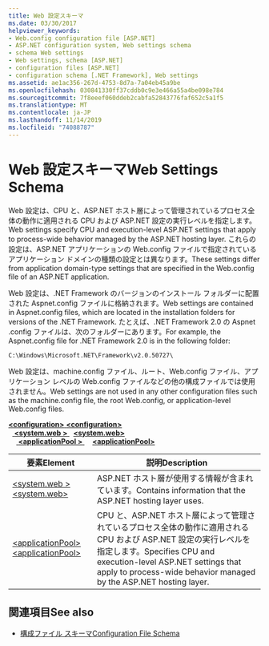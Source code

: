```yaml
---
title: Web 設定スキーマ
ms.date: 03/30/2017
helpviewer_keywords:
- Web.config configuration file [ASP.NET]
- ASP.NET configuration system, Web settings schema
- schema Web settings
- Web settings, schema [ASP.NET]
- configuration files [ASP.NET]
- configuration schema [.NET Framework], Web settings
ms.assetid: ae1ac356-267d-4753-8d7a-7a04eb45a9be
ms.openlocfilehash: 030841330ff37cddb0c9e3e466a55a4be098e784
ms.sourcegitcommit: 7f8eeef060ddeb2cabfa52843776faf652c5a1f5
ms.translationtype: MT
ms.contentlocale: ja-JP
ms.lasthandoff: 11/14/2019
ms.locfileid: "74088787"
---
```

# <a name="web-settings-schema"></a><span data-ttu-id="77b81-102">Web 設定スキーマ</span><span class="sxs-lookup"><span data-stu-id="77b81-102">Web Settings Schema</span></span>
<span data-ttu-id="77b81-103">Web 設定は、CPU と、ASP.NET ホスト層によって管理されているプロセス全体の動作に適用される CPU および ASP.NET 設定の実行レベルを指定します。</span><span class="sxs-lookup"><span data-stu-id="77b81-103">Web settings specify CPU and execution-level ASP.NET settings that apply to process-wide behavior managed by the ASP.NET hosting layer.</span></span> <span data-ttu-id="77b81-104">これらの設定は、ASP.NET アプリケーションの Web.config ファイルで指定されているアプリケーション ドメインの種類の設定とは異なります。</span><span class="sxs-lookup"><span data-stu-id="77b81-104">These settings differ from application domain-type settings that are specified in the Web.config file of an ASP.NET application.</span></span>  
  
<span data-ttu-id="77b81-105">Web 設定は、.NET Framework のバージョンのインストール フォルダーに配置された Aspnet.config ファイルに格納されます。</span><span class="sxs-lookup"><span data-stu-id="77b81-105">Web settings are contained in Aspnet.config files, which are located in the installation folders for versions of the .NET Framework.</span></span> <span data-ttu-id="77b81-106">たとえば、.NET Framework 2.0 の Aspnet .config ファイルは、次のフォルダーにあります。</span><span class="sxs-lookup"><span data-stu-id="77b81-106">For example, the Aspnet.config file for .NET Framework 2.0 is in the following folder:</span></span>  
  
`C:\Windows\Microsoft.NET\Framework\v2.0.50727\`  
  
<span data-ttu-id="77b81-107">Web 設定は、machine.config ファイル、ルート、Web.config ファイル、アプリケーション レベルの Web.config ファイルなどの他の構成ファイルでは使用されません。</span><span class="sxs-lookup"><span data-stu-id="77b81-107">Web settings are not used in any other configuration files such as the machine.config file, the root Web.config, or application-level Web.config files.</span></span>  

<span data-ttu-id="77b81-108">[ **\<configuration>** ](../configuration-element.md)</span><span class="sxs-lookup"><span data-stu-id="77b81-108">[**\<configuration>**](../configuration-element.md)</span></span>\
<span data-ttu-id="77b81-109">&nbsp;&nbsp;[ **\<system.web >** ](system-web-element-web-settings.md)</span><span class="sxs-lookup"><span data-stu-id="77b81-109">&nbsp;&nbsp;[**\<system.web>**](system-web-element-web-settings.md)</span></span>\
<span data-ttu-id="77b81-110">&nbsp;&nbsp;&nbsp;&nbsp;[ **\<applicationPool >** ](applicationpool-element-web-settings.md)</span><span class="sxs-lookup"><span data-stu-id="77b81-110">&nbsp;&nbsp;&nbsp;&nbsp;[**\<applicationPool>**](applicationpool-element-web-settings.md)</span></span>

|<span data-ttu-id="77b81-111">要素</span><span class="sxs-lookup"><span data-stu-id="77b81-111">Element</span></span>|<span data-ttu-id="77b81-112">説明</span><span class="sxs-lookup"><span data-stu-id="77b81-112">Description</span></span>|  
|-------------|-----------------|  
|[<span data-ttu-id="77b81-113">\<system.web ></span><span class="sxs-lookup"><span data-stu-id="77b81-113">\<system.web></span></span>](system-web-element-web-settings.md)|<span data-ttu-id="77b81-114">ASP.NET ホスト層が使用する情報が含まれています。</span><span class="sxs-lookup"><span data-stu-id="77b81-114">Contains information that the ASP.NET hosting layer uses.</span></span>|  
|[<span data-ttu-id="77b81-115">\<applicationPool></span><span class="sxs-lookup"><span data-stu-id="77b81-115">\<applicationPool></span></span>](applicationpool-element-web-settings.md)|<span data-ttu-id="77b81-116">CPU と、ASP.NET ホスト層によって管理されているプロセス全体の動作に適用される CPU および ASP.NET 設定の実行レベルを指定します。</span><span class="sxs-lookup"><span data-stu-id="77b81-116">Specifies CPU and execution-level ASP.NET settings that apply to process-wide behavior managed by the ASP.NET hosting layer.</span></span>|  
  
## <a name="see-also"></a><span data-ttu-id="77b81-117">関連項目</span><span class="sxs-lookup"><span data-stu-id="77b81-117">See also</span></span>

- [<span data-ttu-id="77b81-118">構成ファイル スキーマ</span><span class="sxs-lookup"><span data-stu-id="77b81-118">Configuration File Schema</span></span>](../index.md)
